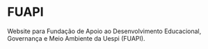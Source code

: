 # FUAPI
Website para Fundação de Apoio ao Desenvolvimento Educacional, Governança e Meio Ambiente da Uespi (FUAPI).
